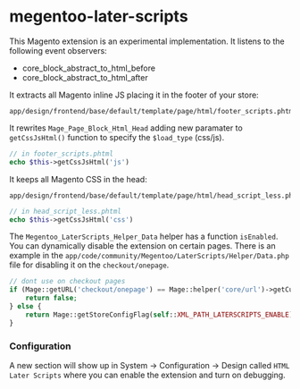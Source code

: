 megentoo-later-scripts
======================

This Magento extension is an experimental implementation. It listens to the following event observers:
* core_block_abstract_to_html_before
* core_block_abstract_to_html_after

It extracts all Magento inline JS placing it in the footer of your store:
```
app/design/frontend/base/default/template/page/html/footer_scripts.phtml
```
It rewrites ```Mage_Page_Block_Html_Head``` adding new paramater to ```getCssJsHtml()``` function to specify the ```$load_type``` (css/js).
```php
// in footer_scripts.phtml
echo $this->getCssJsHtml('js') 
```
It keeps all Magento CSS in the head:
```
app/design/frontend/base/default/template/page/html/head_script_less.phtml
```

```php
// in head_script_less.phtml
echo $this->getCssJsHtml('css') 
```

The ```Megentoo_LaterScripts_Helper_Data``` helper has a function ```isEnabled```. You can dynamically disable the extension on certain pages. There is an example in the ```app/code/community/Megentoo/LaterScripts/Helper/Data.php``` file for disabling it on the ```checkout/onepage```.
```php
// dont use on checkout pages
if (Mage::getURL('checkout/onepage') == Mage::helper('core/url')->getCurrentUrl()) {
	return false;
} else {
	return Mage::getStoreConfigFlag(self::XML_PATH_LATERSCRIPTS_ENABLE);
}
```

### Configuration
A new section will show up in System -> Configuration -> Design called ```HTML Later Scripts``` where you can enable the extension and turn on debugging.

